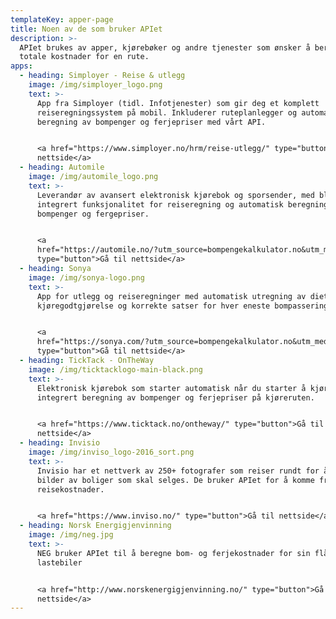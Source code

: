 ```yaml
---
templateKey: apper-page
title: Noen av de som bruker APIet
description: >-
  APIet brukes av apper, kjørebøker og andre tjenester som ønsker å beregne
  totale kostnader for en rute.
apps:
  - heading: Simployer - Reise & utlegg
    image: /img/simployer_logo.png
    text: >-
      App fra Simployer (tidl. Infotjenester) som gir deg et komplett
      reiseregningssystem på mobil. Inkluderer ruteplanlegger og automatisk
      beregning av bompenger og ferjepriser med vårt API. 


      <a href="https://www.simployer.no/hrm/reise-utlegg/" type="button">Gå til
      nettside</a>
  - heading: Automile
    image: /img/automile_logo.png
    text: >-
      Leverandør av avansert elektronisk kjørebok og sporsender, med blant annet
      integrert funksjonalitet for reiseregning og automatisk beregning av
      bompenger og fergepriser.


      <a
      href="https://automile.no/?utm_source=bompengekalkulator.no&utm_medium=apper"
      type="button">Gå til nettside</a>
  - heading: Sonya
    image: /img/sonya-logo.png
    text: >-
      App for utlegg og reiseregninger med automatisk utregning av diett og
      kjøregodtgjørelse og korrekte satser for hver eneste bompassering.


      <a
      href="https://sonya.com/?utm_source=bompengekalkulator.no&utm_medium=about"
      type="button">Gå til nettside</a>
  - heading: TickTack - OnTheWay
    image: /img/ticktacklogo-main-black.png
    text: >-
      Elektronisk kjørebok som starter automatisk når du starter å kjøre. Med
      integrert beregning av bompenger og ferjepriser på kjøreruten.


      <a href="https://www.ticktack.no/ontheway/" type="button">Gå til
      nettside</a>
  - heading: Invisio
    image: /img/inviso_logo-2016_sort.png
    text: >-
      Invisio har et nettverk av 250+ fotografer som reiser rundt for å ta
      bilder av boliger som skal selges. De bruker APIet for å komme frem totale
      reisekostnader.


      <a href="https://www.inviso.no/" type="button">Gå til nettside</a>
  - heading: Norsk Energigjenvinning
    image: /img/neg.jpg
    text: >-
      NEG bruker APIet til å beregne bom- og ferjekostnader for sin flåte av
      lastebiler


      <a href="http://www.norskenergigjenvinning.no/" type="button">Gå til
      nettside</a>
---
```


